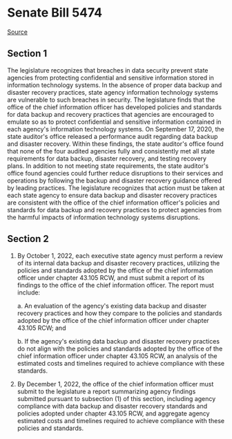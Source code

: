 # Senate Bill 5474

[Source](http://lawfilesext.leg.wa.gov/biennium/2021-22/Xml/Bills/Senate%20Bills/5474.xml)
## Section 1
The legislature recognizes that breaches in data security prevent state agencies from protecting confidential and sensitive information stored in information technology systems. In the absence of proper data backup and disaster recovery practices, state agency information technology systems are vulnerable to such breaches in security. The legislature finds that the office of the chief information officer has developed policies and standards for data backup and recovery practices that agencies are encouraged to emulate so as to protect confidential and sensitive information contained in each agency's information technology systems. On September 17, 2020, the state auditor's office released a performance audit regarding data backup and disaster recovery. Within these findings, the state auditor's office found that none of the four audited agencies fully and consistently met all state requirements for data backup, disaster recovery, and testing recovery plans. In addition to not meeting state requirements, the state auditor's office found agencies could further reduce disruptions to their services and operations by following the backup and disaster recovery guidance offered by leading practices. The legislature recognizes that action must be taken at each state agency to ensure data backup and disaster recovery practices are consistent with the office of the chief information officer's policies and standards for data backup and recovery practices to protect agencies from the harmful impacts of information technology systems disruptions.


## Section 2
1. By October 1, 2022, each executive state agency must perform a review of its internal data backup and disaster recovery practices, utilizing the policies and standards adopted by the office of the chief information officer under chapter 43.105 RCW, and must submit a report of its findings to the office of the chief information officer. The report must include:

    a. An evaluation of the agency's existing data backup and disaster recovery practices and how they compare to the policies and standards adopted by the office of the chief information officer under chapter 43.105 RCW; and

    b. If the agency's existing data backup and disaster recovery practices do not align with the policies and standards adopted by the office of the chief information officer under chapter 43.105 RCW, an analysis of the estimated costs and timelines required to achieve compliance with these standards.

2. By December 1, 2022, the office of the chief information officer must submit to the legislature a report summarizing agency findings submitted pursuant to subsection (1) of this section, including agency compliance with data backup and disaster recovery standards and policies adopted under chapter 43.105 RCW, and aggregate agency estimated costs and timelines required to achieve compliance with these policies and standards.


